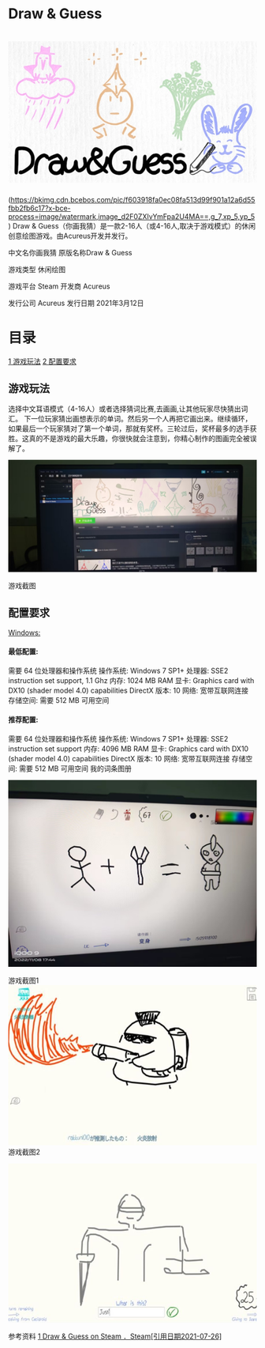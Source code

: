 # **Draw & Guess** 

# ![](https://raw.githubusercontent.com/ruapiu/github/main/QQ图片20221220160601.jpg)

(https://bkimg.cdn.bcebos.com/pic/f603918fa0ec08fa513d99f901a12a6d55fbb2fb6c17?x-bce-process=image/watermark,image_d2F0ZXIvYmFpa2U4MA==,g_7,xp_5,yp_5)
Draw & Guess（你画我猜）是一款2-16人（或4-16人,取决于游戏模式）的休闲创意绘图游戏。由Acureus开发并发行。

中文名你画我猜 原版名称Draw & Guess  

游戏类型   休闲绘图

游戏平台 Steam  开发商 Acureus  

发行公司 Acureus  发行日期 2021年3月12日 

# 目录

[1 游戏玩法](https://baike.baidu.com/item/Draw%20%26%20Guess/58088477#1)
[2 配置要求](https://baike.baidu.com/item/Draw%20%26%20Guess/58088477#2)

## 游戏玩法

选择中文耳语模式（4-16人）或者选择猜词比赛,去画画,让其他玩家尽快猜出词汇。
下一位玩家猜出画想表示的单词。然后另一个人再把它画出来。继续循环，如果最后一个玩家猜对了第一个单词，那就有奖杯。三轮过后，奖杯最多的选手获胜。这真的不是游戏的最大乐趣，你很快就会注意到，你精心制作的图画完全被误解了。

![](https://raw.githubusercontent.com/ruapiu/github/main/QQ图片20221220161444.jpg)





游戏截图

## 配置要求

[Windows:](https://baike.baidu.com/item/Windows/165458?fromModule=lemma_inlink)

#### 最低配置:

需要 64 位处理器和操作系统
操作系统: Windows 7 SP1+
处理器: SSE2 instruction set support, 1.1 Ghz
内存: 1024 MB RAM
显卡: Graphics card with DX10 (shader model 4.0) capabilities
DirectX 版本: 10
网络: 宽带互联网连接
存储空间: 需要 512 MB 可用空间  

#### 推荐配置:

需要 64 位处理器和操作系统
操作系统: Windows 7 SP1+
处理器: SSE2 instruction set support
内存: 4096 MB RAM
显卡: Graphics card with DX10 (shader model 4.0) capabilities
DirectX 版本: 10
网络: 宽带互联网连接
存储空间: 需要 512 MB 可用空间
我的词条图册

![](https://raw.githubusercontent.com/ruapiu/github/main/QQ图片20221220161438.jpg)



游戏截图1![](https://raw.githubusercontent.com/ruapiu/github/main/QQ图片20221220160606.jpg)
游戏截图2

![](https://raw.githubusercontent.com/ruapiu/github/main/QQ图片20221220160609.jpg)

参考资料
[1  Draw & Guess on Steam   ．Steam[引用日期2021-07-26]](https://baike.baidu.com/reference/58088477/4a8dDPVCPxx1zjnRFxf-Xgh3kENpkE0sWpK3sV1UVe-oqiThF7HxRl7coeMI7OpI_lC5XwPMjDyTt31Mz6wJYZwPfdTlJNNyAeb8u3iDZE8ZkckY)

 
